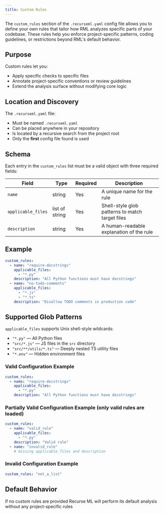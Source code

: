 ```yaml
---
title: Custom Rules
---
```


The `custom_rules` section of the `.recurseml.yaml` config file allows you to define your own rules that tailor how RML analyzes specific parts of your codebase. These rules help you enforce project-specific patterns, coding guidelines, or restrictions beyond RML's default behavior.

## Purpose

Custom rules let you:

- Apply specific checks to specific files
- Annotate project-specific conventions or review guidelines
- Extend the analysis surface without modifying core logic

## Location and Discovery

The `.recurseml.yaml` file:

- Must be named `.recurseml.yaml`
- Can be placed anywhere in your repository
- Is located by a recursive search from the project root
- Only the **first** config file found is used

## Schema

Each entry in the `custom_rules` list must be a valid object with three required fields:

| Field              | Type           | Required | Description                                     |
| ------------------ | -------------- | -------- | ----------------------------------------------- |
| `name`             | string         | Yes      | A unique name for the rule                      |
| `applicable_files` | list of string | Yes      | Shell-style glob patterns to match target files |
| `description`      | string         | Yes      | A human-readable explanation of the rule        |

## Example

```yaml
custom_rules:
  - name: "require-docstrings"
    applicable_files:
      - "*.py"
    description: "All Python functions must have docstrings"
  - name: "no-todo-comments"
    applicable_files:
      - "*.js"
      - "*.ts"
    description: "Disallow TODO comments in production code"
```

## Supported Glob Patterns

`applicable_files` supports Unix shell-style wildcards:

- `"*.py"` — All Python files
- `"src/*.js"` — JS files in the `src` directory
- `"src/**/utils/*.ts"` — Deeply nested TS utility files
- `"*.env"` — Hidden environment files

### Valid Configuration Example

```yaml
custom_rules:
  - name: "require-docstrings"
    applicable_files:
      - "*.py"
    description: "All Python functions must have docstrings"
```

### Partially Valid Configuration Example (only valid rules are loaded)

```yaml
custom_rules:
  - name: "valid_rule"
    applicable_files:
      - "*.py"
    description: "Valid rule"
  - name: "invalid_rule"
    # missing applicable_files and description
```

### Invalid Configuration Example

```yaml
custom_rules: "not_a_list"
```

## Default Behavior

If no custom rules are provided Recurse ML will perform its default analysis without any project-specific rules
